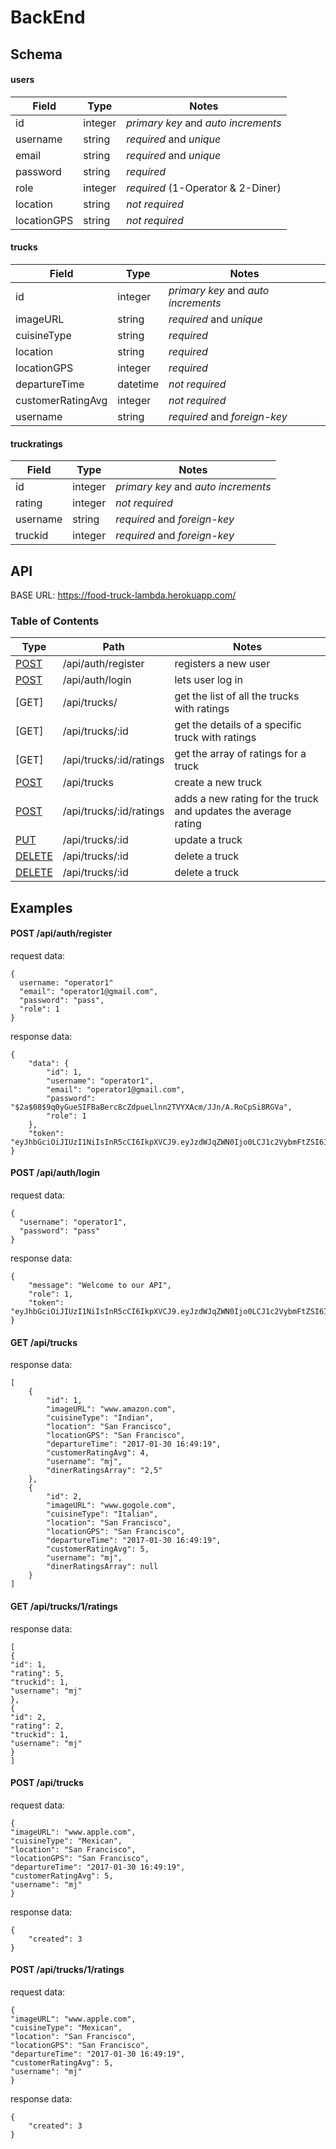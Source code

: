 # BackEnd

## Schema

#### users

| Field       | Type    | Notes                               |
| --------    | ------- | ----------------------------------- |
| id          | integer | _primary key_ and _auto increments_ |
| username    | string  | _required_ and _unique_             |
| email       | string  | _required_ and _unique_             |
| password    | string  | _required_                          |
| role        | integer | _required_ (1-Operator & 2-Diner)   |
| location    | string  | _not required_                      |
| locationGPS | string  | _not required_                      |


#### trucks

| Field               | Type    | Notes                               |
| --------            | ------- | ----------------------------------- |
| id                  | integer | _primary key_ and _auto increments_ |
| imageURL            | string  | _required_ and _unique_             |
| cuisineType         | string  | _required_                          |
| location            | string  | _required_                          |
| locationGPS         | integer | _required_                          |
| departureTime       | datetime| _not required_                      |
| customerRatingAvg   | integer | _not required_                      |
| username            | string  | _required_ and _foreign-key_        |

#### truckratings

| Field               | Type    | Notes                               |
| --------            | ------- | ----------------------------------- |
| id                  | integer | _primary key_ and _auto increments_ |
| rating              | integer | _not required_                      |
| username            | string  | _required_ and _foreign-key_        |
| truckid             | integer | _required_ and _foreign-key_        |

## API

BASE URL: https://food-truck-lambda.herokuapp.com/


### Table of Contents

| Type                                   | Path                          | Notes                                                           |
| -------------------------------------- | ----------------------------- | --------------------------------------------------------------- |
| [POST](#post-apiauthregister)          | /api/auth/register            | registers a new user                                            |
| [POST](#post-apiauthlogin)             | /api/auth/login               | lets user log in                                                |
| [GET]                                  | /api/trucks/                  | get the list of all the trucks with ratings                     |
| [GET]                                  | /api/trucks/:id               | get the details of a specific truck with ratings                |
| [GET]                                  | /api/trucks/:id/ratings       | get the array of ratings for a truck                            |
| [POST](#post-apitrucks)                | /api/trucks                   | create a new truck                                              |
| [POST](#post-apitruckratig)            | /api/trucks/:id/ratings       | adds a new rating for the truck and updates the average rating  |
| [PUT](#put-apitrucks)                  | /api/trucks/:id               | update a truck                                                  |
| [DELETE](#delete-apitrucks)            | /api/trucks/:id               | delete a truck                                                  |
| [DELETE](#delete-apitruckrating)       | /api/trucks/:id               | delete a truck                                                  |

## Examples

#### POST /api/auth/register

request data:

```
{
  username: "operator1"
  "email": "operator1@gmail.com",
  "password": "pass",
  "role": 1
}
```

response data:

```
{
    "data": {
        "id": 1,
        "username": "operator1",
        "email": "operator1@gmail.com",
        "password": "$2a$08$9q0yGueSIFBaBerc8cZdpueLlnn2TVYXAcm/JJn/A.RoCpSi8RGVa",
        "role": 1
    },
    "token": "eyJhbGciOiJIUzI1NiIsInR5cCI6IkpXVCJ9.eyJzdWJqZWN0Ijo0LCJ1c2VybmFtZSI6Im9wZXJhdG9yMSIsImlhdCI6MTU5Nzk3ODQxOCwiZXhwIjoxNTk3OTg1NjE4fQ.KxMilcbdwevLChixzPel69qKSpJdCfTgRGR0dJVlHZ4"
}
```

#### POST /api/auth/login

request data:

```
{
  "username": "operator1",
  "password": "pass"
}
```

response data:

```
{
    "message": "Welcome to our API",
    "role": 1,
    "token": "eyJhbGciOiJIUzI1NiIsInR5cCI6IkpXVCJ9.eyJzdWJqZWN0Ijo0LCJ1c2VybmFtZSI6Im9wZXJhdG9yMSIsImlhdCI6MTU5Nzk3ODUwNCwiZXhwIjoxNTk3OTg1NzA0fQ.IMfYVV1H8HwbwldaEpTxd7cp7kzr3OK2kpVv4P1ulzs"
}
```

#### GET /api/trucks
response data:

```
[
    {
        "id": 1,
        "imageURL": "www.amazon.com",
        "cuisineType": "Indian",
        "location": "San Francisco",
        "locationGPS": "San Francisco",
        "departureTime": "2017-01-30 16:49:19",
        "customerRatingAvg": 4,
        "username": "mj",
        "dinerRatingsArray": "2,5"
    },
    {
        "id": 2,
        "imageURL": "www.gogole.com",
        "cuisineType": "Italian",
        "location": "San Francisco",
        "locationGPS": "San Francisco",
        "departureTime": "2017-01-30 16:49:19",
        "customerRatingAvg": 5,
        "username": "mj",
        "dinerRatingsArray": null
    }
]
```
#### GET /api/trucks/1/ratings
response data:

```
[
{
"id": 1,
"rating": 5,
"truckid": 1,
"username": "mj"
},
{
"id": 2,
"rating": 2,
"truckid": 1,
"username": "mj"
}
]
```

#### POST /api/trucks

request data:

```
{
"imageURL": "www.apple.com",
"cuisineType": "Mexican",
"location": "San Francisco",
"locationGPS": "San Francisco",
"departureTime": "2017-01-30 16:49:19",
"customerRatingAvg": 5,
"username": "mj"
}
```

response data:

```
{
    "created": 3
}
```

#### POST /api/trucks/1/ratings

request data:

```
{
"imageURL": "www.apple.com",
"cuisineType": "Mexican",
"location": "San Francisco",
"locationGPS": "San Francisco",
"departureTime": "2017-01-30 16:49:19",
"customerRatingAvg": 5,
"username": "mj"
}
```

response data:

```
{
    "created": 3
}
```
